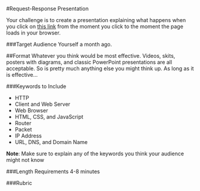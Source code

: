 #Request-Response Presentation

Your challenge is to create a presentation explaining what happens when you click on [this link](http://christensenacademy.org/) from the moment you click to the moment the page loads in your browser.

###Target Audience
Yourself a month ago.

##Format
Whatever you think would be most effective. Videos, skits, posters with diagrams, and classic PowerPoint presentations are all acceptable. So is pretty much anything else you might think up. As long as it is effective...

###Keywords to Include
* HTTP
* Client and Web Server
* Web Browser
* HTML, CSS, and JavaScript
* Router
* Packet
* IP Address
* URL, DNS, and Domain Name

**Note**: Make sure to explain any of the keywords you think your audience might not know

###Length Requirements
4-8 minutes

###Rubric

